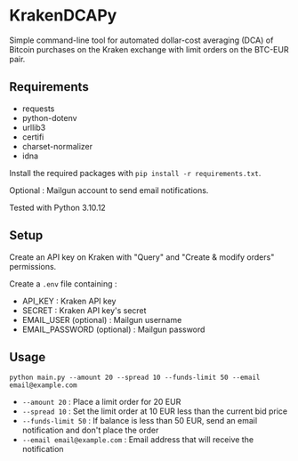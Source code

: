 # KrakenDCAPy

Simple command-line tool for automated dollar-cost averaging (DCA) of Bitcoin purchases on the Kraken exchange with limit orders on the BTC-EUR pair.

## Requirements

 - requests
 - python-dotenv
 - urllib3
 - certifi
 - charset-normalizer
 - idna

Install the required packages with `pip install -r requirements.txt`.

Optional : Mailgun account to send email notifications.

Tested with Python 3.10.12

## Setup

Create an API key on Kraken with "Query" and "Create & modify orders" permissions.

Create a `.env` file containing :
 - API_KEY : Kraken API key
 - SECRET : Kraken API key's secret
 - EMAIL_USER (optional) : Mailgun username
 - EMAIL_PASSWORD (optional) : Mailgun password

## Usage

`python main.py --amount 20 --spread 10 --funds-limit 50 --email email@example.com`

 - `--amount 20` : Place a limit order for 20 EUR
 - `--spread 10` : Set the limit order at 10 EUR less than the current bid price
 - `--funds-limit 50` : If balance is less than 50 EUR, send an email notification and don't place the order
 - `--email email@example.com` : Email address that will receive the notification